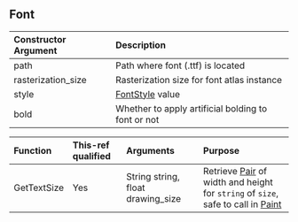 ## Font

| Constructor Argument | Description |
| :-- | :-- |
| path | Path where font (.ttf) is located |
| rasterization_size | Rasterization size for font atlas instance |
| style | [FontStyle](docs/enums/../../../enums/FontStyle.md) value |
| bold | Whether to apply artificial bolding to font or not |

| Function | This-ref qualified | Arguments | Purpose |
| :-- | :-- | :-- | :-- |
| GetTextSize | Yes | String string, float drawing_size | Retrieve [Pair](docs/types/../../Pair.md) of width and height for `string` of `size`, safe to call in [Paint](docs/../../callbacks.md) |